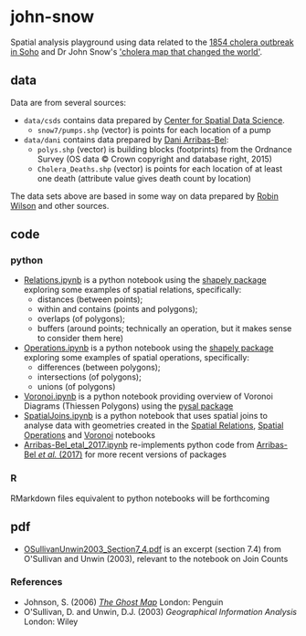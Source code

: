 # john-snow
Spatial analysis playground using data related to the [1854 cholera outbreak in Soho](https://en.wikipedia.org/wiki/1854_Broad_Street_cholera_outbreak) and Dr John Snow's ['cholera map that changed the world'](https://www.theguardian.com/news/datablog/2013/mar/15/john-snow-cholera-map). 

## data
Data are from several sources:
- `data/csds` contains data prepared by [Center for Spatial Data Science](https://geodacenter.github.io/data-and-lab//snow/).
  - `snow7/pumps.shp` (vector) is points for each location of a pump
- `data/dani` contains data prepared by [Dani Arribas-Bel](https://bitbucket.org/darribas/reproducible_john_snow/src/master/):
  - `polys.shp` (vector) is building blocks (footprints) from the Ordnance Survey (OS data © Crown copyright and database right, 2015)
  - `Cholera_Deaths.shp` (vector) is points for each location of at least one death (attribute value gives death count by location)

The data sets above are based in some way on data prepared by [Robin Wilson](http://blog.rtwilson.com/john-snows-cholera-data-in-more-formats/) and other sources.

## code

### python

- [Relations.ipynb](https://github.com/jamesdamillington/john-snow/blob/main/code/python/Relations.ipynb) is a python notebook using the [shapely package](https://pypi.org/project/Shapely/) exploring some examples of spatial relations, specifically:
  - distances (between points);
  - within and contains (points and polygons);
  - overlaps (of polygons);
  - buffers (around points; technically an operation, but it makes sense to consider them here)
- [Operations.ipynb](https://github.com/jamesdamillington/john-snow/blob/main/code/python/Operations.ipynb) is a python notebook using the [shapely package](https://pypi.org/project/Shapely/) exploring some examples of spatial operations, specifically:
  - differences (between polygons);
  - intersections (of polygons);
  - unions (of polygons)
- [Voronoi.ipynb](https://github.com/jamesdamillington/john-snow/blob/main/code/python/Voronoi.ipynb) is a python notebook providing overview of Voronoi Diagrams (Thiessen Polygons) using the [pysal package](https://pysal.org/libpysal)
- [SpatialJoins.ipynb](https://github.com/jamesdamillington/john-snow/blob/main/code/python/SpatialJoins.ipynb) is a python notebook that uses spatial joins to analyse data with geometries created in the [Spatial Relations](https://github.com/jamesdamillington/john-snow/blob/main/code/python/Relations.ipynb), [Spatial Operations](https://github.com/jamesdamillington/john-snow/blob/main/code/python/Operations.ipynb) and [Voronoi](https://github.com/jamesdamillington/john-snow/blob/main/code/python/Voronoi.ipynb) notebooks
- [Arribas-Bel_etal_2017.ipynb](/code/python/Arribas-Bel_etal_2017.ipynb) re-implements python code from [Arribas-Bel _et al._ (2017)](http://doi.org/10.1007/978-3-319-50590-9_17) for more recent versions of packages

### R

RMarkdown files equivalent to python notebooks will be forthcoming

## pdf

- [OSullivanUnwin2003_Section7_4.pdf](https://github.com/jamesdamillington/john-snow/blob/main/pdf/OSullivanUnwin2003_Section7_4.pdf) is an excerpt (section 7.4) from O'Sullivan and Unwin (2003), relevant to the notebook on Join Counts

### References

- Johnson, S. (2006) [_The Ghost Map_](https://en.wikipedia.org/wiki/The_Ghost_Map) London: Penguin
- O'Sullivan, D. and Unwin, D.J. (2003) _Geographical Information Analysis_ London: Wiley
